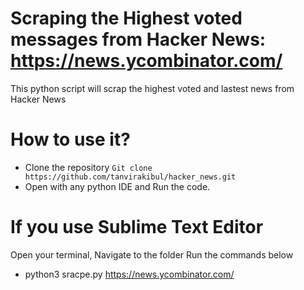 # Scraping the Highest voted messages from Hacker News: https://news.ycombinator.com/

This python script will scrap the highest voted and lastest news from Hacker News 

# How to use it?
- Clone the repository `Git clone https://github.com/tanvirakibul/hacker_news.git`
- Open with any python IDE and Run the code.

# If you use Sublime Text Editor
 Open your terminal, Navigate to the folder
 Run the commands below
 - python3 sracpe.py https://news.ycombinator.com/
